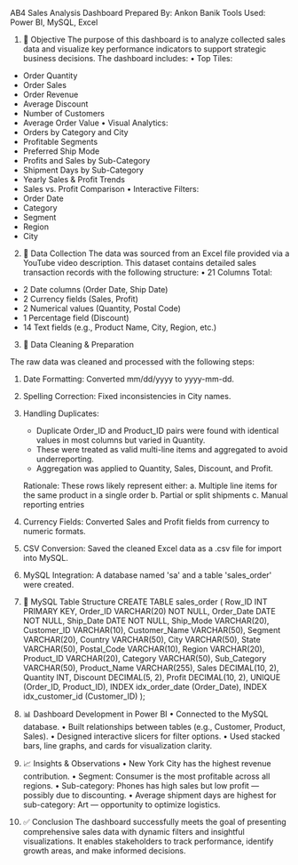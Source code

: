 AB4 Sales Analysis Dashboard
Prepared By: Ankon Banik
Tools Used: Power BI, MySQL, Excel
1. 🎯 Objective
The purpose of this dashboard is to analyze collected sales data and visualize key performance indicators to support strategic business decisions. The dashboard includes:
•	 Top Tiles:
  - Order Quantity
  - Order Sales
  - Order Revenue
  - Average Discount
  - Number of Customers
  - Average Order Value
•	Visual Analytics:
  - Orders by Category and City
  - Profitable Segments
  - Preferred Ship Mode
  - Profits and Sales by Sub-Category
  - Shipment Days by Sub-Category
  - Yearly Sales & Profit Trends
  - Sales vs. Profit Comparison
•	Interactive Filters:
  - Order Date
  - Category
  - Segment
  - Region
  - City
2. 📂 Data Collection
The data was sourced from an Excel file provided via a YouTube video description. This dataset contains detailed sales transaction records with the following structure:
•	21 Columns Total:
  - 2 Date columns (Order Date, Ship Date)
  - 2 Currency fields (Sales, Profit)
  - 2 Numerical values (Quantity, Postal Code)
  - 1 Percentage field (Discount)
  - 14 Text fields (e.g., Product Name, City, Region, etc.)
3. 🧹 Data Cleaning & Preparation

The raw data was cleaned and processed with the following steps:
1. Date Formatting: Converted mm/dd/yyyy to yyyy-mm-dd.
2. Spelling Correction: Fixed inconsistencies in City names.
3. Handling Duplicates:
   - Duplicate Order_ID and Product_ID pairs were found with identical values in most columns but varied in Quantity.
   - These were treated as valid multi-line items and aggregated to avoid underreporting.
   - Aggregation was applied to Quantity, Sales, Discount, and Profit.

   Rationale: These rows likely represent either:
   a. Multiple line items for the same product in a single order
   b. Partial or split shipments
   c. Manual reporting entries
4. Currency Fields: Converted Sales and Profit fields from currency to numeric formats.
5. CSV Conversion: Saved the cleaned Excel data as a .csv file for import into MySQL.
6. MySQL Integration: A database named 'sa' and a table 'sales_order' were created.
4. 🧾 MySQL Table Structure
CREATE TABLE sales_order (
    Row_ID INT PRIMARY KEY,
    Order_ID VARCHAR(20) NOT NULL,
    Order_Date DATE NOT NULL,
    Ship_Date DATE NOT NULL,
    Ship_Mode VARCHAR(20),
    Customer_ID VARCHAR(10),
    Customer_Name VARCHAR(50),
    Segment VARCHAR(20),
    Country VARCHAR(50),
    City VARCHAR(50),
    State VARCHAR(50),
    Postal_Code VARCHAR(10),
    Region VARCHAR(20),
    Product_ID VARCHAR(20),
    Category VARCHAR(50),
    Sub_Category VARCHAR(50),
    Product_Name VARCHAR(255),
    Sales DECIMAL(10, 2),
    Quantity INT,
    Discount DECIMAL(5, 2),
    Profit DECIMAL(10, 2),
    UNIQUE (Order_ID, Product_ID),
    INDEX idx_order_date (Order_Date),
    INDEX idx_customer_id (Customer_ID)
);
5. 📊 Dashboard Development in Power BI
• Connected to the MySQL database.
• Built relationships between tables (e.g., Customer, Product, Sales).
• Designed interactive slicers for filter options.
• Used stacked bars, line graphs, and cards for visualization clarity.
6. 📈 Insights & Observations
• New York City has the highest revenue contribution.
• Segment: Consumer is the most profitable across all regions.
• Sub-category: Phones has high sales but low profit — possibly due to discounting.
• Average shipment days are highest for sub-category: Art — opportunity to optimize logistics.
7. ✅ Conclusion
The dashboard successfully meets the goal of presenting comprehensive sales data with dynamic filters and insightful visualizations. It enables stakeholders to track performance, identify growth areas, and make informed decisions.
